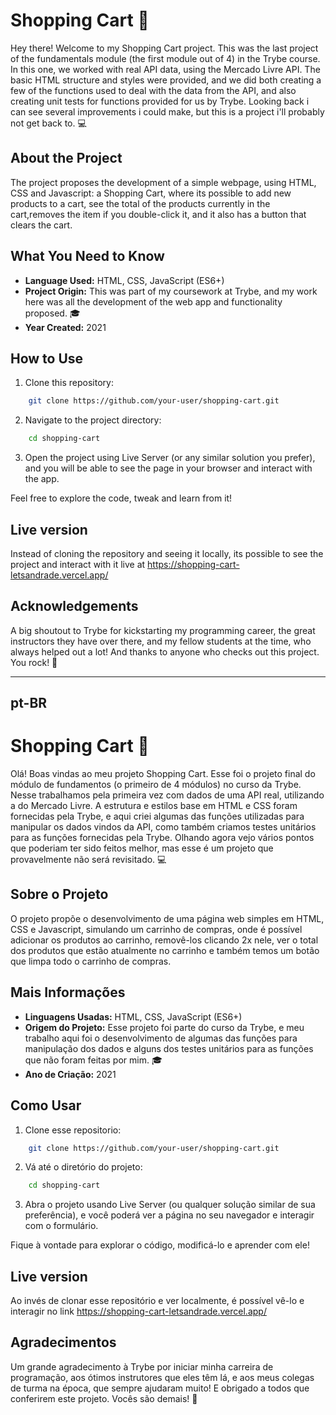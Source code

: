 # Shopping Cart 🛒

Hey there! Welcome to my Shopping Cart project. This was the last project of the fundamentals module (the first module out of 4) in the Trybe course. In this one, we worked with real API data, using the Mercado Livre API. The basic HTML structure and styles were provided, and we did both creating a few of the functions used to deal with the data from the API, and also creating unit tests for functions provided for us by Trybe. Looking back i can see several improvements i could make, but this is a project i'll probably not get back to. 💻

## About the Project

The project proposes the development of a simple webpage, using HTML, CSS and Javascript: a Shopping Cart, where its possible to add new products to a cart, see the total of the products currently in the cart,removes the item if you double-click it, and it also has a button that clears the cart.

## What You Need to Know

- **Language Used:** HTML, CSS, JavaScript (ES6+)
- **Project Origin:** This was part of my coursework at Trybe, and my work here was all the development of the web app and functionality proposed. 🎓
- **Year Created:** 2021

## How to Use

1. Clone this repository:

```sh
    git clone https://github.com/your-user/shopping-cart.git
```

2. Navigate to the project directory:

```sh
    cd shopping-cart
```

3. Open the project using Live Server (or any similar solution you prefer), and you will be able to see the page in your browser and interact with the app.

Feel free to explore the code, tweak and learn from it!

## Live version

Instead of cloning the repository and seeing it locally, its possible to see the project and interact with it live at https://shopping-cart-letsandrade.vercel.app/

## Acknowledgements

A big shoutout to Trybe for kickstarting my programming career, the great instructors they have over there, and my fellow students at the time, who always helped out a lot! And thanks to anyone who checks out this project. You rock! 🤘

---

## pt-BR

# Shopping Cart 🛒

Olá! Boas vindas ao meu projeto Shopping Cart. Esse foi o projeto final do módulo de fundamentos (o primeiro de 4 módulos) no curso da Trybe. Nesse trabalhamos pela primeira vez com dados de uma API real, utilizando a do Mercado Livre. A estrutura e estilos base em HTML e CSS foram fornecidas pela Trybe, e aqui criei algumas das funções utilizadas para manipular os dados vindos da API, como também criamos testes unitários para as funções fornecidas pela Trybe. Olhando agora vejo vários pontos que poderiam ter sido feitos melhor, mas esse é um projeto que provavelmente não será revisitado. 💻

## Sobre o Projeto

O projeto propõe o desenvolvimento de uma página web simples em HTML, CSS e Javascript, simulando um carrinho de compras, onde é possível adicionar os produtos ao carrinho, removê-los clicando 2x nele, ver o total dos produtos que estão atualmente no carrinho e também temos um botão que limpa todo o carrinho de compras.

## Mais Informações

- **Linguagens Usadas:** HTML, CSS, JavaScript (ES6+)
- **Origem do Projeto:** Esse projeto foi parte do curso da Trybe, e meu trabalho aqui foi o desenvolvimento de algumas das funções para manipulação dos dados e alguns dos testes unitários para as funções que não foram feitas por mim. 🎓
- **Ano de Criação:** 2021

## Como Usar

1. Clone esse repositorio:

```sh
    git clone https://github.com/your-user/shopping-cart.git
```

2. Vá até o diretório do projeto:

```sh
    cd shopping-cart
```

3. Abra o projeto usando Live Server (ou qualquer solução similar de sua preferência), e você poderá ver a página no seu navegador e interagir com o formulário.

Fique à vontade para explorar o código, modificá-lo e aprender com ele!

## Live version

Ao invés de clonar esse repositório e ver localmente, é possível vê-lo e interagir no link https://shopping-cart-letsandrade.vercel.app/

## Agradecimentos

Um grande agradecimento à Trybe por iniciar minha carreira de programação, aos ótimos instrutores que eles têm lá, e aos meus colegas de turma na época, que sempre ajudaram muito! E obrigado a todos que conferirem este projeto. Vocês são demais! 🤘
